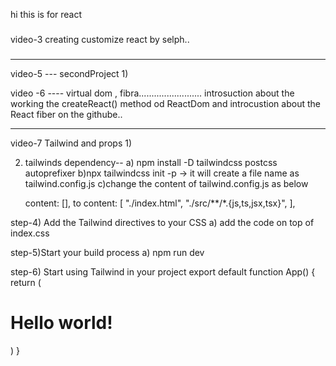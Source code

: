 hi this is for react


#####
video-3  creating customize react by selph..

###
---------------------------------------------------------------------------------------
video-5 ---   secondProject
1) 

video -6 ---- virtual dom , fibra.........................
introsuction about the working the createReact() method od ReactDom and introcustion about the React fiber on the githube..

------------------------------------------------------------------
video-7 Tailwind and props 
1)  

2) tailwinds dependency--
    a) npm install -D tailwindcss postcss autoprefixer
    b)npx tailwindcss init -p  -> it will create a file name as tailwind.config.js
    c)change the content of tailwind.config.js as below

    content: [], 
      to 
      content: [
    "./index.html",
    "./src/**/*.{js,ts,jsx,tsx}",
  ],

step-4) Add the Tailwind directives to your CSS
    a) add the code on top of index.css 

step-5)Start your build process
    a) npm run dev

step-6) Start using Tailwind in your project
        export default function App() {
        return (
            <h1 className="text-3xl font-bold underline">
            Hello world!
            </h1>
        )
        }
    